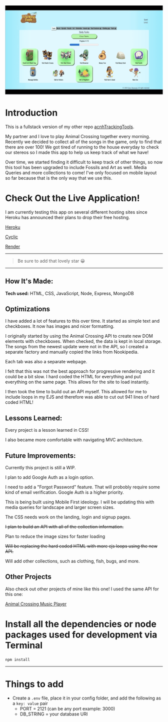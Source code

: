 ![Screenshot](/public/images/acnhTrackingTools.gif)

# Introduction

This is a fullstack version of my other repo [acnhTrackingTools](https://github.com/ChrisThompsonDev/acnhTrackingTools). 

My partner and I love to play Animal Crossing together every morning. Recently we decided to collect all of the songs in the game, only to find that there are over 100! We got tired of running to the house everyday to check our stereos so I made this app to help us keep track of what we have!

Over time, we started finding it difficult to keep track of other things, so now this tool has been upgraded to include Fossils and Art as well. Media Queries and more collections to come! I've only focused on mobile layout so far because that is the only way that we use this.

# Check Out the Live Application!

I am currently testing this app on several different hosting sites since Heroku has announced their plans to drop their free hosting. 

[Heroku](https://acnhtracking.herokuapp.com/)

[Cyclic](https://acnhtracking.cyclic.app/)

[Render](https://acnhtrackingtools.onrender.com/)

---

> Be sure to add that lovely star 😀

---

## How It's Made:

**Tech used:** HTML, CSS, JavaScript, Node, Express, MongoDB



## Optimizations

I have added a lot of features to this over time. It started as simple text and checkboxes. It now has images and nicer formatting.

I originally started by using the Animal Crossing API to create new DOM elements with checkboxes. When checked, the data is kept in local storage. The songs from the newest update were not in the API, so I created a separate factory and manually copied the links from Nookipedia.

Each tab was also a separate webpage. 

I felt that this was not the best approach for progressive rendering and it could be a bit slow. I hard coded the HTML for everything and put everything on the same page. This allows for the site to load instantly.

I then took the time to build out an API myself. This allowed for me to include loops in my EJS and therefore was able to cut out 941 lines of hard coded HTML!

## Lessons Learned:

Every project is a lesson learned in CSS!

I also became more comfortable with navigating MVC architecture. 

## Future Improvements:

Currently this project is still a WIP.

I plan to add Google Auth as a login option.

I need to add a "Forgot Password" feature. That will probobly require some kind of email verification. Google Auth is a higher priority.

This is being built using Mobile First ideology. I will be updating this with media queries for landscape and larger screen sizes.

The CSS needs work on the landing, login and signup pages. 

~~I plan to build an API with all of the collection information.~~

Plan to reduce the image sizes for faster loading

~~Will be replacing the hard coded HTML with more ejs loops using the new API.~~

Will add other collections, such as clothing, fish, bugs, and more. 

## Other Projects
Also check out other projects of mine like this one! I used the same API for this one:

[Animal Crossing Music Player](https://github.com/ChrisThompsonDev/Animal-Crossing-KK-Slider-Music-Player)



# Install all the dependencies or node packages used for development via Terminal

`npm install` 

---

# Things to add

- Create a `.env` file, place it in your config folder, and add the following as a `key: value` pair
  - PORT = 2121 (can be any port example: 3000) 
  - DB_STRING = your database URI
 



